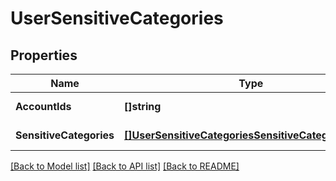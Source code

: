 # UserSensitiveCategories

## Properties
Name | Type | Description | Notes
------------ | ------------- | ------------- | -------------
**AccountIds** | **[]string** |  | [default to null]
**SensitiveCategories** | [**[]UserSensitiveCategoriesSensitiveCategoriesInner**](UserSensitiveCategories_sensitiveCategories_inner.md) |  | [default to null]

[[Back to Model list]](../README.md#documentation-for-models) [[Back to API list]](../README.md#documentation-for-api-endpoints) [[Back to README]](../README.md)

